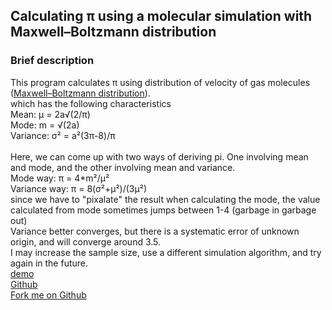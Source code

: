 <h2>Calculating π using a molecular simulation with Maxwell–Boltzmann distribution</h2>
<h3>Brief description</h3>
<p>
This program calculates π using distribution of velocity of gas molecules (<a target="_blank" href="https://en.wikipedia.org/wiki/Maxwell%E2%80%93Boltzmann_distribution">Maxwell–Boltzmann distribution</a>).<br> 
which has the following characteristics<br>
Mean: μ = 2a√(2/π)<br>
Mode: m = √(2a)<br>
Variance: σ² = a²(3π-8)/π<br>
<br>
Here, we can come up with two ways of deriving pi. One involving mean and mode, and the other involving mean and variance.<br>
Mode way: π = 4*m²/μ²<br>
Variance way: π = 8(σ²+μ²)/(3μ²)<br>
since we have to "pixalate" the result when calculating the mode, the value calculated from mode sometimes jumps between 1-4 (garbage in garbage out)<br>
Variance better converges, but there is a systematic error of unknown origin, and will converge around 3.5.<br>
I may increase the sample size, use a different simulation algorithm, and try again in the future.<br>
<a target="_blank" href="https://codepen.io/MartianLord/full/LYxbZQg">demo</a><br>
<a target="_blank" href="https://github.com/martian17/molecules-pi">Github</a><br>
<a target="_blank" id="github" href="https://github.com/martian17/molecules-pi">Fork me on Github</a><br>
</p>